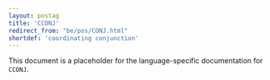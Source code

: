 ```yaml
---
layout: postag
title: 'CCONJ'
redirect_from: "be/pos/CONJ.html"
shortdef: 'coordinating conjunction'
---
```


This document is a placeholder for the language-specific documentation
for `CCONJ`.
